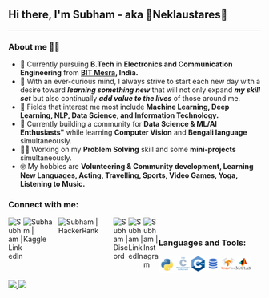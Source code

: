 ## Hi there, I'm Subham - aka 🌟Neklaustares🌟

---
### About me 💁‍♂️

- 🏫 Currently pursuing **B.Tech** in **Electronics and Communication Engineering** from **[BIT Mesra], India.**
- 🧠 With an ever-curious mind, I always strive to start each new day with a desire toward **_learning something new_** that will not only expand **_my skill set_** but also continually **_add value to the lives_** of those around me.
- 🚀 Fields that interest me most include **Machine Learning, Deep Learning, NLP, Data Science, and Information Technology.**
- 📖 Currently building a community for **Data Science & ML/AI Enthusiasts"** while learning **Computer Vision** and **Bengali language** simultaneously.
- 👨‍💻 Working on my **Problem Solving** skill and some **mini-projects** simultaneously.
- 🤓 My hobbies are **Volunteering & Community development, Learning New Languages, Acting, Travelling, Sports, Video Games, Yoga, Listening to Music.**


### Connect with me:

[<img align="left" alt="Subham | LinkedIn" width="30px" src="https://img.icons8.com/color/48/000000/linkedin.svg" />][linkedin]
[<img align="left" alt="Subham | Kaggle" width="70px" src="https://www.vectorlogo.zone/logos/kaggle/kaggle-ar21.svg" />][kaggle]
[<img align="left" alt="Subham | HackerRank" width="110px" src="https://img.shields.io/badge/-Hackerrank-2EC866?style=for-the-badge&logo=HackerRank&logoColor=white" />][hackerrank]
[<img align="left" alt="Subham | Discord" width="30px" src="https://img.icons8.com/color/48/000000/discord.svg/" />][discord]
[<img align="left" alt="Subham | LinkedIn" width="30px" src="https://img.icons8.com/fluent/48/000000/facebook-new.svg" />][facebook]
[<img align="left" alt="Subham | Instagram" width="30px" src="https://img.icons8.com/color/48/000000/instagram-new--v2.svg" />][instagram]

<br />


### Languages and Tools:

[<img align="left" alt="Python" width="34px" src="https://raw.githubusercontent.com/github/explore/80688e429a7d4ef2fca1e82350fe8e3517d3494d/topics/python/python.png" />][Python]
[<img align="left" alt="C" width="30px" src="https://raw.githubusercontent.com/github/explore/80688e429a7d4ef2fca1e82350fe8e3517d3494d/topics/c/c.png" />][C]
[<img align="left" alt="C++" width="30px" src="https://raw.githubusercontent.com/github/explore/80688e429a7d4ef2fca1e82350fe8e3517d3494d/topics/cpp/cpp.png" />][C++]
[<img align="left" alt="SQL" width="30px" src="https://raw.githubusercontent.com/github/explore/80688e429a7d4ef2fca1e82350fe8e3517d3494d/topics/sql/sql.png" />][SQL]
[<img align="left" alt="TensorFlow" width="30px" src="https://raw.githubusercontent.com/github/explore/80688e429a7d4ef2fca1e82350fe8e3517d3494d/topics/tensorflow/tensorflow.png" />][TensorFlow]
[<img align="left" alt="MATLAB" width="30px" src="https://raw.githubusercontent.com/github/explore/80688e429a7d4ef2fca1e82350fe8e3517d3494d/topics/matlab/matlab.png" />][MATLAB]

</p>
<br />
<br />

<p align="left">
  <a href="https://github.com/Neklaustares-tPtwP"><img width="400" src="https://github-readme-stats.vercel.app/api?username=Neklaustares-tPtwP&show_icons=true&theme=gruvbox">
  <a href="https://github.com/Neklaustares-tPtwP"><img width="400" src="https://github-readme-stats.vercel.app/api/top-langs/?username=Neklaustares-tPtwP&hide=html,scss,css,shell,javascript,ruby&langs_count=10&layout=compact&theme=gruvbox">
</p>


[BIT Mesra]: https://www.bitmesra.ac.in/
[linkedin]: https://www.linkedin.com/in/subham-surana/
[kaggle]: https://www.kaggle.com/subhamjain
[hackerrank]: https://www.hackerrank.com/Neo_theCondor
[discord]: https://discord.gg/ceMXzhfaka
[instagram]: https://www.instagram.com/boss__is__always__right/
[facebook]: https://www.facebook.com/subham.jain.142035/
[Python]: https://raw.githubusercontent.com/github/explore/80688e429a7d4ef2fca1e82350fe8e3517d3494d/topics/python/python.png
[C]: https://raw.githubusercontent.com/github/explore/80688e429a7d4ef2fca1e82350fe8e3517d3494d/topics/c/c.png
[C++]: https://raw.githubusercontent.com/github/explore/80688e429a7d4ef2fca1e82350fe8e3517d3494d/topics/cpp/cpp.png
[SQL]: https://raw.githubusercontent.com/github/explore/80688e429a7d4ef2fca1e82350fe8e3517d3494d/topics/sql/sql.png
[TensorFlow]: https://raw.githubusercontent.com/github/explore/80688e429a7d4ef2fca1e82350fe8e3517d3494d/topics/tensorflow/tensorflow.png
[MATLAB]: https://raw.githubusercontent.com/github/explore/80688e429a7d4ef2fca1e82350fe8e3517d3494d/topics/matlab/matlab.png

